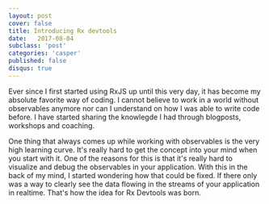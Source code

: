 ```yaml
---
layout: post
cover: false
title: Introducing Rx devtools
date:   2017-08-04
subclass: 'post'
categories: 'casper'
published: false
disqus: true
---
```


Ever since I first started using RxJS up until this very day, it has become my absolute favorite way of coding. I cannot believe to work in a world without observables anymore nor can I understand on how I was able to write code before. I have started sharing the knowlegde I had through blogposts, workshops and coaching. 

One thing that always comes up while working with observables is the very high learning curve. It's really hard to get the concept into your mind when you start with it. One of the reasons for this is that it's really hard to visualize and debug the observables in your application. 
With this in the back of my mind, I started wondering how that could be fixed. If there only was a way to clearly see the data flowing in the streams of your application in realtime. That's how the idea for Rx Devtools was born.  